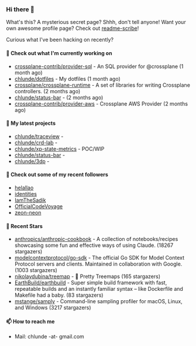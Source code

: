 ### Hi there 👋

What's this? A mysterious secret page? Shhh, don't tell anyone!
Want your own awesome profile page? Check out [readme-scribe](https://github.com/muesli/readme-scribe)!

Curious what I've been hacking on recently?

#### 👷 Check out what I'm currently working on

- [crossplane-contrib/provider-sql](https://github.com/crossplane-contrib/provider-sql) - An SQL provider for @crossplane (1 month ago)
- [chlunde/dotfiles](https://github.com/chlunde/dotfiles) - My dotfiles (1 month ago)
- [crossplane/crossplane-runtime](https://github.com/crossplane/crossplane-runtime) - A set of libraries for writing Crossplane controllers. (2 months ago)
- [chlunde/status-bar](https://github.com/chlunde/status-bar) -  (2 months ago)
- [crossplane-contrib/provider-aws](https://github.com/crossplane-contrib/provider-aws) - Crossplane AWS Provider (2 months ago)

#### 🌱 My latest projects

- [chlunde/traceview](https://github.com/chlunde/traceview) - 
- [chlunde/crd-lab](https://github.com/chlunde/crd-lab) - 
- [chlunde/xp-state-metrics](https://github.com/chlunde/xp-state-metrics) - POC/WIP
- [chlunde/status-bar](https://github.com/chlunde/status-bar) - 
- [chlunde/3dp](https://github.com/chlunde/3dp) - 



#### 👯 Check out some of my recent followers

- [helallao](https://github.com/helallao)
- [identities](https://github.com/identities)
- [IamTheSadik](https://github.com/IamTheSadik)
- [OfficialCodeVoyage](https://github.com/OfficialCodeVoyage)
- [zeon-neon](https://github.com/zeon-neon)

#### 🌟 Recent Stars

- [anthropics/anthropic-cookbook](https://github.com/anthropics/anthropic-cookbook) - A collection of notebooks/recipes showcasing some fun and effective ways of using Claude. (18267 stargazers)
- [modelcontextprotocol/go-sdk](https://github.com/modelcontextprotocol/go-sdk) - The official Go SDK for Model Context Protocol servers and clients. Maintained in collaboration with Google. (1003 stargazers)
- [nikolaydubina/treemap](https://github.com/nikolaydubina/treemap) - 🍬 Pretty Treemaps (165 stargazers)
- [EarthBuild/earthbuild](https://github.com/EarthBuild/earthbuild) - Super simple build framework with fast, repeatable builds and an instantly familiar syntax – like Dockerfile and Makefile had a baby. (83 stargazers)
- [mstange/samply](https://github.com/mstange/samply) - Command-line sampling profiler for macOS, Linux, and Windows (3217 stargazers)

#### 📫 How to reach me

- Mail: chlunde -at- gmail.com
